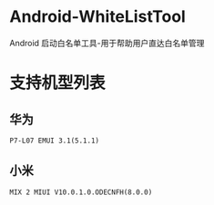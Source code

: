 # Android-WhiteListTool
Android 启动白名单工具-用于帮助用户直达白名单管理

# 支持机型列表

## 华为

`P7-L07 EMUI 3.1(5.1.1)`

## 小米

`MIX 2 MIUI V10.0.1.0.ODECNFH(8.0.0)`
